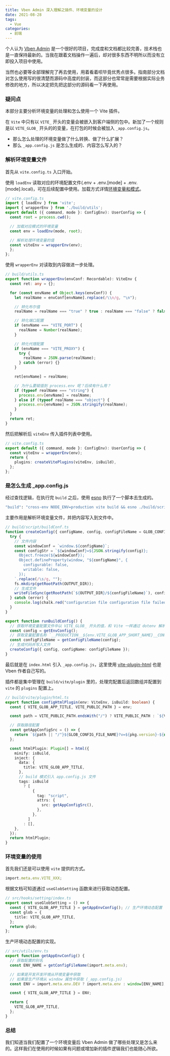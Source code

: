 ```yaml
---
title: Vben Admin 深入理解之插件、环境变量的设计
date: 2021-08-28
tags:
  - Vue
categories:
  - 前端
---
```


个人认为 [Vben Admin](https://github.com/anncwb/vue-vben-admin) 是一个很好的项目，完成度和文档都比较完善，技术栈也是一直保持最新的。当我在跟着文档操作一遍后，却对很多东西不明所以而没有立即投入项目中使用。

当然也必要等全部理解完了再去使用，用着看着呗毕竟优秀点很多。指南部分文档对怎么使用写的很清楚而源码中高度的封装，而这部分也常常是需要根据实际业务修改的地方，所以决定把先把这部分的源码看一下再使用。

### 疑问点

本部分主要分析环境变量的处理和怎么使用一个 Vite 插件。

在 `Vite` 中只有以 `VITE_` 开头的变量会被嵌入到客户端侧的包中。新加了一个规则是以 `VITE_GLOB_` 开头的的变量，在打包的时候会被加入 `_app.config.js`。

- 那么怎么处理的环境变量做了什么转换、做了什么扩展？
- 那么 `_app.config.js` 是怎么生成的、内容怎么写入的？

### 解析环境变量文件

首先从 `vite.config.ts` 入口开始。

使用 `loadEnv` 读取对应的环境配置文件(.env + .env.\[mode\] + .env.\[mode\].local)，可在后续配置中使用。加载方式详情[环境变量和模式](https://cn.vitejs.dev/guide/env-and-mode.html)。

```ts
// vite.config.ts
import { loadEnv } from 'vite';
import { wrapperEnv } from './build/utils';
export default ({ command, mode }: ConfigEnv): UserConfig => {
  const root = process.cwd();

  // 加载对应模式的环境变量
  const env = loadEnv(mode, root);

  // 解析处理环境变量的值
  const viteEnv = wrapperEnv(env);
  };
};
```

使用 `wrapperEnv` 对读取到内容做进一步处理。

```ts
// build/utils.ts
export function wrapperEnv(envConf: Recordable): ViteEnv {
  const ret: any = {};

  for (const envName of Object.keys(envConf)) {
    let realName = envConf[envName].replace(/\\n/g, "\n");

    // 转化布尔值
    realName = realName === "true" ? true : realName === "false" ? false : realName;

    // 转化端口配置
    if (envName === "VITE_PORT") {
      realName = Number(realName);
    }

    // 转化代理配置
    if (envName === "VITE_PROXY") {
      try {
        realName = JSON.parse(realName);
      } catch (error) {}
    }

    ret[envName] = realName;

    // 为什么要赋值到 process.env 呢？后续有什么用？
    if (typeof realName === "string") {
      process.env[envName] = realName;
    } else if (typeof realName === "object") {
      process.env[envName] = JSON.stringify(realName);
    }
  }
  return ret;
}
```

然后把解析后 `viteEnv` 传入插件列表中使用。

```ts
// vite.config.ts
export default ({ command, mode }: ConfigEnv): UserConfig => {
  const viteEnv = wrapperEnv(env);
  return {
    plugins: createVitePlugins(viteEnv, isBuild),
  };
};
```

### 是怎么生成 \_app.config.js

经过查找逻辑，在执行完 `build` 之后，使用 [esno](https://github.com/antfu/esno) 执行了一个脚本去生成的。

```sh
"build": "cross-env NODE_ENV=production vite build && esno ./build/script/postBuild.ts"
```

主要作用是解析环境变量文件，并把内容写入到文件中。

```ts
// build/script/buildConf.ts
function createConfig({ configName, config, configFileName = GLOB_CONFIG_FILE_NAME }) {
  try {
    // 文件内容
    const windowConf = `window.${configName}`;
    const configStr = `${windowConf}=${JSON.stringify(config)};
      Object.freeze(${windowConf});
      Object.defineProperty(window, "${configName}", {
        configurable: false,
        writable: false,
      });
    `.replace(/\s/g, "");
    fs.mkdirp(getRootPath(OUTPUT_DIR));
    // 生成文件
    writeFileSync(getRootPath(`${OUTPUT_DIR}/${configFileName}`), configStr);
  } catch (error) {
    console.log(chalk.red("configuration file configuration file failed to package:\n" + error));
  }
}

export function runBuildConfig() {
  // 获取环境变量配置文件中以 VITE_GLOB_ 开头的值，和 Vite 一样通过 dotenv 解析
  const config = getEnvConfig();
  // 获取变量配置名称 `__PRODUCTION__${env.VITE_GLOB_APP_SHORT_NAME}__CONF__`
  const configFileName = getConfigFileName(config);
  // 生成代码并写入文件
  createConfig({ config, configName: configFileName });
}
```

最后就是在 `index.html` 引入 `_app.config.js`，这里使用 [vite-plugin-html](https://github.com/anncwb/vite-plugin-html) 也是 Vben 作者自己写的。

插件都是集中管理在 `build/vite/plugin` 里的，处理完配置后返回数组并配置到 `vite` 的 `plugins` 配置上。

```ts
// build/vite/plugin/html.ts
export function configHtmlPlugin(env: ViteEnv, isBuild: boolean) {
  const { VITE_GLOB_APP_TITLE, VITE_PUBLIC_PATH } = env;

  const path = VITE_PUBLIC_PATH.endsWith("/") ? VITE_PUBLIC_PATH : `${VITE_PUBLIC_PATH}/`;

  // 获取路径配置
  const getAppConfigSrc = () => {
    return `${path || "/"}${GLOB_CONFIG_FILE_NAME}?v=${pkg.version}-${new Date().getTime()}`;
  };

  const htmlPlugin: Plugin[] = html({
    minify: isBuild,
    inject: {
      data: {
        title: VITE_GLOB_APP_TITLE,
      },
      // build 模式引入 app.config.js 文件
      tags: isBuild
        ? [
            {
              tag: "script",
              attrs: {
                src: getAppConfigSrc(),
              },
            },
          ]
        : [],
    },
  });
  return htmlPlugin;
}
```

### 环境变量的使用

首先我们还是可以使用 `vite` 提供的方式。

```ts
import.meta.env.VITE_XXX;
```

根据文档可知道通过 `useGlobSetting` 函数来进行获取动态配置。

```ts
// src/hooks/setting/index.ts
export const useGlobSetting = () => {
  const { VITE_GLOB_APP_TITLE } = getAppEnvConfig(); // 生产环境动态配置
  const glob = {
    title: VITE_GLOB_APP_TITLE,
  };
  return glob;
};
```

生产环境动态配置的实现。

```ts
// src/utils/env.ts
export function getAppEnvConfig() {
  // 获取配置的别名
  const ENV_NAME = getConfigFileName(import.meta.env);

  // 如果是开发开发环境从环境变量中获取
  // 如果是生产环境从 window 属性中获取 (_app.config.js)
  const ENV = import.meta.env.DEV ? import.meta.env : window[ENV_NAME];

  const { VITE_GLOB_APP_TITLE } = ENV;

  return {
    VITE_GLOB_APP_TITLE,
  };
}
```

### 总结

我们知道当我们配置了一个环境变量后 Vben Admin 做了哪些处理又是怎么来的。这样我们在使用的时候如果有问题或增加新的插件逻辑我们也能随心所欲。

